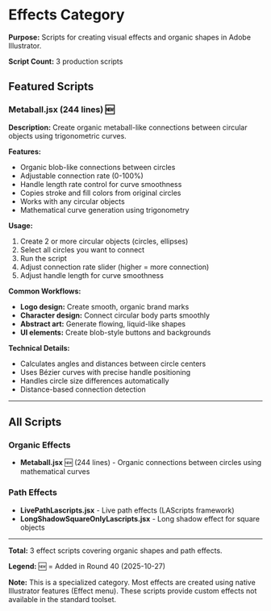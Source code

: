 # Effects Category

**Purpose:** Scripts for creating visual effects and organic shapes in Adobe Illustrator.

**Script Count:** 3 production scripts

## Featured Scripts

### Metaball.jsx (244 lines) 🆕

**Description:** Create organic metaball-like connections between circular objects using trigonometric curves.

**Features:**
- Organic blob-like connections between circles
- Adjustable connection rate (0-100%)
- Handle length rate control for curve smoothness
- Copies stroke and fill colors from original circles
- Works with any circular objects
- Mathematical curve generation using trigonometry

**Usage:**
1. Create 2 or more circular objects (circles, ellipses)
2. Select all circles you want to connect
3. Run the script
4. Adjust connection rate slider (higher = more connection)
5. Adjust handle length for curve smoothness

**Common Workflows:**
- **Logo design:** Create smooth, organic brand marks
- **Character design:** Connect circular body parts smoothly
- **Abstract art:** Generate flowing, liquid-like shapes
- **UI elements:** Create blob-style buttons and backgrounds

**Technical Details:**
- Calculates angles and distances between circle centers
- Uses Bézier curves with precise handle positioning
- Handles circle size differences automatically
- Distance-based connection detection

---

## All Scripts

### Organic Effects

- **Metaball.jsx** 🆕 (244 lines) - Organic connections between circles using mathematical curves

### Path Effects

- **LivePathLascripts.jsx** - Live path effects (LAScripts framework)
- **LongShadowSquareOnlyLascripts.jsx** - Long shadow effect for square objects

---

**Total:** 3 effect scripts covering organic shapes and path effects.

**Legend:** 🆕 = Added in Round 40 (2025-10-27)

**Note:** This is a specialized category. Most effects are created using native Illustrator features (Effect menu). These scripts provide custom effects not available in the standard toolset.
